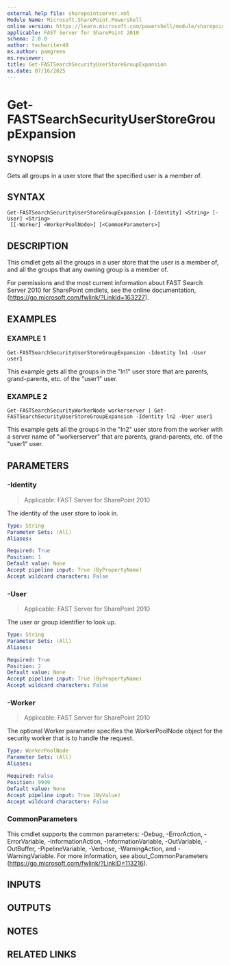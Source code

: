 ```yaml
---
external help file: sharepointserver.xml
Module Name: Microsoft.SharePoint.Powershell
online version: https://learn.microsoft.com/powershell/module/sharepoint-server/get-fastsearchsecurityuserstoregroupexpansion
applicable: FAST Server for SharePoint 2010
schema: 2.0.0
author: techwriter40
ms.author: pamgreen
ms.reviewer:
title: Get-FASTSearchSecurityUserStoreGroupExpansion
ms.date: 07/16/2025
---
```


# Get-FASTSearchSecurityUserStoreGroupExpansion

## SYNOPSIS
Gets all groups in a user store that the specified user is a member of.

## SYNTAX

```
Get-FASTSearchSecurityUserStoreGroupExpansion [-Identity] <String> [-User] <String>
 [[-Worker] <WorkerPoolNode>] [<CommonParameters>]
```

## DESCRIPTION
This cmdlet gets all the groups in a user store that the user is a member of, and all the groups that any owning group is a member of.

For permissions and the most current information about FAST Search Server 2010 for SharePoint cmdlets, see the online documentation, (https://go.microsoft.com/fwlink/?LinkId=163227).

## EXAMPLES

### EXAMPLE 1
```
Get-FASTSearchSecurityUserStoreGroupExpansion -Identity ln1 -User user1
```

This example gets all the groups in the "ln1" user store that are parents, grand-parents, etc.
of the "user1" user.

### EXAMPLE 2
```
Get-FASTSearchSecurityWorkerNode workerserver | Get-FASTSearchSecurityUserStoreGroupExpansion -Identity ln2 -User user1
```

This example gets all the groups in the "ln2" user store from the worker with a server name of "workerserver" that are parents, grand-parents, etc.
of the "user1" user.

## PARAMETERS

### -Identity

> Applicable: FAST Server for SharePoint 2010

The identity of the user store to look in.

```yaml
Type: String
Parameter Sets: (All)
Aliases:

Required: True
Position: 1
Default value: None
Accept pipeline input: True (ByPropertyName)
Accept wildcard characters: False
```

### -User

> Applicable: FAST Server for SharePoint 2010

The user or group identifier to look up.

```yaml
Type: String
Parameter Sets: (All)
Aliases:

Required: True
Position: 2
Default value: None
Accept pipeline input: True (ByPropertyName)
Accept wildcard characters: False
```

### -Worker

> Applicable: FAST Server for SharePoint 2010

The optional Worker parameter specifies the WorkerPoolNode object for the security worker that is to handle the request.

```yaml
Type: WorkerPoolNode
Parameter Sets: (All)
Aliases:

Required: False
Position: 9999
Default value: None
Accept pipeline input: True (ByValue)
Accept wildcard characters: False
```

### CommonParameters
This cmdlet supports the common parameters: -Debug, -ErrorAction, -ErrorVariable, -InformationAction, -InformationVariable, -OutVariable, -OutBuffer, -PipelineVariable, -Verbose, -WarningAction, and -WarningVariable. For more information, see about_CommonParameters (https://go.microsoft.com/fwlink/?LinkID=113216).

## INPUTS

## OUTPUTS

## NOTES

## RELATED LINKS
